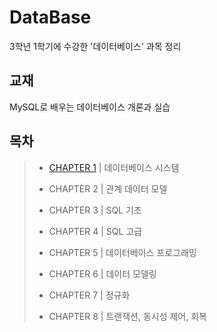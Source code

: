 # DataBase

3학년 1학기에 수강한 '데이터베이스' 과목 정리

## 교재

MySQL로 배우는 데이터베이스 개론과 실습

## 목차

> * [CHAPTER 1](https://github.com/Jisu00/DataBase/blob/main/CHAPTER%201.md) | 데이터베이스 시스템
>
> * CHAPTER 2 | 관계 데이터 모델
>
> * CHAPTER 3 | SQL 기초
>
> * CHAPTER 4 | SQL 고급
>
> * CHAPTER 5 | 데이터베이스 프로그래밍
>
> * CHAPTER 6 | 데이터 모델링
> 
> * CHAPTER 7 | 정규화
> 
> * CHAPTER 8 | 트랜잭션, 동시성 제어, 회복
